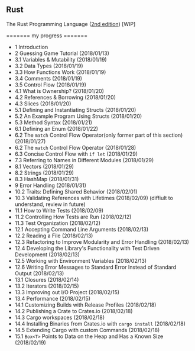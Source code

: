 ## Rust

The Rust Programming Language ([2nd edition](https://doc.rust-lang.org/book/second-edition/)) [WIP]

======= my progress =======

- 1 Introduction
- 2 Guessing Game Tutorial (2018/01/13)
- 3.1 Variables & Mutability (2018/01/19)
- 3.2 Data Types (2018/01/19)
- 3.3 How Functions Work (2018/01/19)
- 3.4 Comments (2018/01/19)
- 3.5 Control Flow (2018/01/19)
- 4.1 What is Ownership? (2018/01/20)
- 4.2 References & Borrowing (2018/01/20)
- 4.3 Slices (2018/01/20)
- 5.1 Defining and Instantiating Structs (2018/01/20)
- 5.2 An Example Program Using Structs (2018/01/20)
- 5.3 Method Syntax (2018/01/21)
- 6.1 Defining an Enum (2018/01/22)
- 6.2 The `match` Control Flow Operator(only former part of this section) (2018/01/27)
- 6.2 The `match` Control Flow Operator (2018/01/28)
- 6.3 Concise Control Flow with `if let` (2018/01/29)
- 7.3 Referring to Names in Different Modules (2018/01/29)
- 8.1 Vectors (2018/01/29)
- 8.2 Strings (2018/01/29)
- 8.3 HashMap (2018/01/31)
- 9 Error Handling (2018/01/31)
- 10.2 Traits: Defining Shared Behavior (2018/02/01)
- 10.3 Validating References with Lifetimes (2018/02/09) (diffiult to understand, review in future)
- 11.1 How to Write Tests (2018/02/09)
- 11.2 Controlling How Tests are Run (2018/02/12)
- 11.3 Test Organization (2018/02/12)
- 12.1 Accepting Command Line Arguments (2018/02/13)
- 12.2 Reading a File (2018/02/13)
- 12.3 Refactoring to Improve Modularity and Error Handling (2018/02/13)
- 12.4 Developing the Library's Functionality with Test Driven Development (2018/02/13)
- 12.5 Working with Environment Variables (2018/02/13)
- 12.6 Writing Error Messages to Standard Error Instead of Standard Output (2018/02/13)
- 13.1 Closures (2018/02/14)
- 13.2 Iterators (2018/02/15)
- 13.3 Improving out I/O Project (2018/02/15)
- 13.4 Performance (2018/02/15)
- 14.1 Customizing Builds with Release Profiles (2018/02/18)
- 14.2 Publishing a Crate to Crates.io (2018/02/18)
- 14.3 Cargo workspaces (2018/02/18)
- 14.4 Installing Binaries from Crates.io with `cargo install` (2018/02/18)
- 14.5 Extending Cargo with custom Commands (2018/02/18)
- 15.1 `Box<T>` Points to Data on the Heap and Has a Known Size (2018/02/19)

